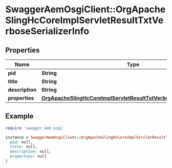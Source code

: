 # SwaggerAemOsgiClient::OrgApacheSlingHcCoreImplServletResultTxtVerboseSerializerInfo

## Properties

| Name | Type | Description | Notes |
| ---- | ---- | ----------- | ----- |
| **pid** | **String** |  | [optional] |
| **title** | **String** |  | [optional] |
| **description** | **String** |  | [optional] |
| **properties** | [**OrgApacheSlingHcCoreImplServletResultTxtVerboseSerializerProperties**](OrgApacheSlingHcCoreImplServletResultTxtVerboseSerializerProperties.md) |  | [optional] |

## Example

```ruby
require 'swagger_aem_osgi'

instance = SwaggerAemOsgiClient::OrgApacheSlingHcCoreImplServletResultTxtVerboseSerializerInfo.new(
  pid: null,
  title: null,
  description: null,
  properties: null
)
```

